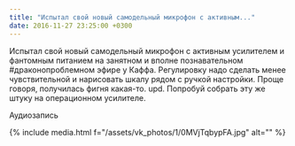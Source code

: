 ```yaml
---
title: "Испытал свой новый самодельный микрофон с активным..."
date: 2016-11-27 23:25:00 +0300
---
```


Испытал свой новый самодельный микрофон с активным усилителем и фантомным питанием на занятном и вполне познавательном #драконопроблемном эфире у Каффа. Регулировку надо сделать менее чувствительной и нарисовать шкалу рядом с ручкой настройки. Проще говоря, получилась фигня какая-то.
upd. Попробуй собрать эту же штуку на операционном усилителе.

Аудиозапись

{% include media.html f="/assets/vk_photos/1/0MVjTqbypFA.jpg" alt="" %}
